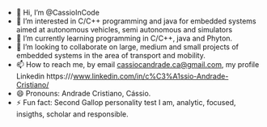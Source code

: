 - 👋 Hi, I’m @CassioInCode
- 👀 I’m interested in C/C++ programming and java for embedded systems aimed at autonomous vehicles, semi autonomous and simulators
- 🌱 I’m currently learning programming in C/C++, java and Phyton.
- 💞️ I’m looking to collaborate on large, medium and small projects of embedded systems in the area of transport and mobility.
- 📫 How to reach me, by email cassiocandrade.ca@gmail.com, my profile Linkedin https:///www.linkedin.com/in/c%C3%A1ssio-Andrade-Cristiano/
- 😄 Pronouns: Andrade Cristiano, Cássio.
- ⚡ Fun fact: Second Gallop personality test I am, analytic, focused, insigths, scholar and responsible.

<!---
CassioInCode/CassioInCode is a ✨ special ✨ repository because its `README.md` (this file) appears on your GitHub profile.
You can click the Preview link to take a look at your changes.
--->
